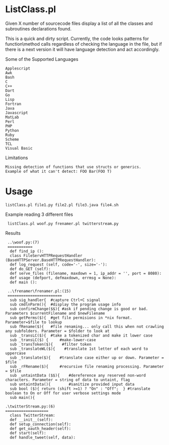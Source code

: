 ListClass.pl
========
Given X number of sourcecode files display a list of all the classes and subroutines declarations found. 

This is a quick and dirty script. Currently, the code looks patterns for function\method calls regardless 
of checking the language in the file, but if there is a next version it will have language detection and 
act accordingly.

Some of the Supported Languages
	
	Applescript
	Awk
	Bash
	C
	C++
	Dart
	Go
	Lisp
	Fortran
	Java
	Javascript
	MatLab
	Perl
	PHP
	Python
	Ruby
	Scheme
	TCL
	Visual Basic
	
Limitations

	Missing detection of functions that use structs or generics. 
	Example of what it can't detect: FOO Bar(FOO T)	

Usage
=====
    
	listClass.pl file1.py file2.pl file3.java file4.sh
    
   Example reading 3 different files
  
     listClass.pl woof.py frenamer.pl twitterstream.py
    
   Results

     ..\woof.py:(7)
	 ===========
 	  def find_ip ():
 	  class FileServHTTPRequestHandler (BaseHTTPServer.BaseHTTPRequestHandler):
  	  def log_request (self, code='-', size='-'):
  	  def do_GET (self):
 	  def serve_files (filename, maxdown = 1, ip_addr = '', port = 8080):
 	  def usage (defport, defmaxdown, errmsg = None):
 	  def main ():
   
     ..\frenamer\frenamer.pl:(15)
	 ========================
	  sub sig_handler{ 	#capture Ctrl+C signal
      sub cmdlnParm(){	#display the program usage info 
      sub confirmChange($$){ #ask if pending change is good or bad. Parameters $currentFilename and $newFilename
      sub getPerms($){ 	#get file permisions in *nix format. Parameter=$file to lookup
      sub fRename($){ 	#file renaming... only call this when not crawling any subfolders. Parameter = $folder to look at
      sub _transLC($){ 	#take a tokenized char and make it lower case
      sub _transLC($) { 	#make-lower-case
      sub _transToken($){	 #filter token
      sub _translateWL($){    #translate 1st letter of each word to uppercase
      sub _translate($){	#translate case either up or down. Parameter = $file
      sub _rFRename($){ 	#recursive file renaming processing. Parameter = $file
      sub _untaintData ($$){	#dereference any reserved non-word characters. Parameter = string of data to untaint, flag
      sub untaintData(){		#sanitize provided input data
      sub bool ($){	return (shift >=1) ? "On" : "Off";  } #translate boolean to On or Off for user verbose settings mode
      sub main(){
   
    .\twitterStream.py:(6)
	===================
      class TwitterStream:
      def __init__(self):
      def setup_connection(self):
      def get_oauth_header(self):
      def start(self):
      def handle_tweet(self, data):
	
